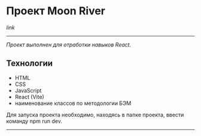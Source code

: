 # Проект Moon River

*link*
_____________

_Проект выполнен для отработки навыков React._

## Технологии

- HTML
- CSS
- JavaScript
- React (Vite)
- наименование классов по методологии БЭМ

Для запуска проекта необходимо, находясь в папке проекта, ввести команду npm run dev.
_____________